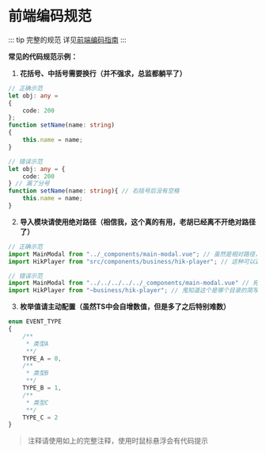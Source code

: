 # 前端编码规范

::: tip 完整的规范
详见[前端编码指南](https://github.com/uxmid/FE-code-guide)
:::

**常见的代码规范示例：**

1. **花括号、中括号需要换行（并不强求，总监都躺平了）**

``` typescript
// 正确示范
let obj: any =
{
    code: 200
};
function setName(name: string)
{
    this.name = name;
}

// 错误示范
let obj: any = {
    code: 200
} // 漏了分号
function setName(name: string){ // 右括号后没有空格
    this.name = name;
}
```

2. **导入模块请使用绝对路径（相信我，这个真的有用，老胡已经离不开绝对路径了）**

``` typescript
// 正确示范
import MainModal from "../_components/main-modal.vue"; // 虽然是相对路径，但是仅仅是向上一级，还算ok
import HikPlayer from "src/components/business/hik-player"; // 这种可以通过按住ctrl键直接打开组件文件，在没有文档的前提下相当方便

// 错误示范
import MainModal from "../../../../../_components/main-modal.vue" // 宛如噩梦，点不进去就算了，还要自己去算在哪一级目录下
import HikPlayer from "~business/hik-player"; // 鬼知道这个是哪个目录的简写
```

3. **枚举值请主动配置（虽然TS中会自增数值，但是多了之后特别难数）**

``` typescript
enum EVENT_TYPE
{
    /**
     * 类型A
     **/ 
    TYPE_A = 0,
    /**
     * 类型B
     **/ 
    TYPE_B = 1,
    /**
     * 类型C
     **/ 
    TYPE_C = 2
}
```
> 注释请使用如上的完整注释，使用时鼠标悬浮会有代码提示